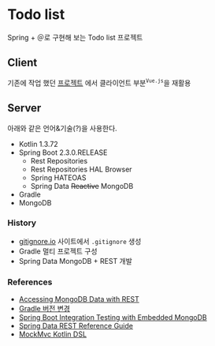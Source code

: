 # Todo list

Spring + ＠로 구현해 보는 Todo list 프로젝트 

## Client

기존에 작업 했던 [프로젝트](https://github.com/antop-dev/project-todos) 에서 클라이언트 부분<sup>`Vue.js`</sup>을 재활용

## Server

아래와 같은 언어&기술(?)을 사용한다.

* Kotlin 1.3.72
* Spring Boot 2.3.0.RELEASE
    * Rest Repositories
    * Rest Repositories HAL Browser
    * Spring HATEOAS
    * Spring Data ~~Reactive~~ MongoDB
* Gradle
* MongoDB

### History

* [gitignore.io](http://gitignore.io/) 사이트에서 `.gitignore` 생성
* Gradle 멀티 프로젝트 구성
* Spring Data MongoDB + REST 개발

### References

* [Accessing MongoDB Data with REST](https://spring.io/guides/gs/accessing-mongodb-data-rest/)
* [Gradle 버전 변경](https://tube-life.tistory.com/25)
* [Spring Boot Integration Testing with Embedded MongoDB](https://www.baeldung.com/spring-boot-embedded-mongodb)
* [Spring Data REST Reference Guide](https://docs.spring.io/spring-data/rest/docs/current/reference/html/#reference)
* [MockMvc Kotlin DSL](https://www.baeldung.com/mockmvc-kotlin-dsl)
